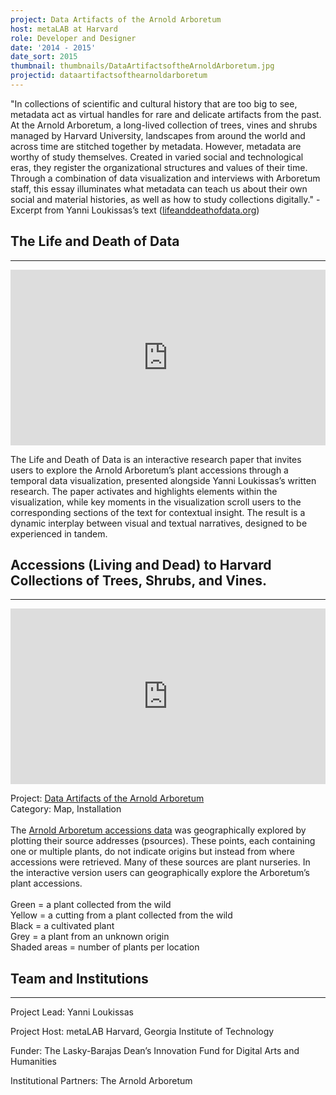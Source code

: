 ```yaml
---
project: Data Artifacts of the Arnold Arboretum
host: metaLAB at Harvard
role: Developer and Designer
date: '2014 - 2015'
date_sort: 2015
thumbnail: thumbnails/DataArtifactsoftheArnoldArboretum.jpg
projectid: dataartifactsofthearnoldarboretum
---
```


<!-- Project overview -->
"In collections of scientific and cultural history that are too big to see, metadata act as virtual handles for rare and delicate artifacts from the past. At the Arnold Arboretum, a long-lived collection of trees, vines and shrubs managed by Harvard University, landscapes from around the world and across time are stitched together by metadata. However, metadata are worthy of study themselves. Created in varied social and technological eras, they register the organizational structures and values of their time. Through a combination of data visualization and interviews with Arboretum staff, this essay illuminates what metadata can teach us about their own social and material histories, as well as how to study collections digitally." - Excerpt from Yanni Loukissas’s text (<a href="http://lifeanddeathofdata.org/" target="_blank">lifeanddeathofdata.org</a>)

<!-- Section: Sample project -->
<h2>The Life and Death of Data</h2>

---
<div style="padding:55.75% 0 0 0;position:relative;">
  <iframe
    allow="autoplay; fullscreen; picture-in-picture; clipboard-write; encrypted-media"
    frameborder="0"
    src="https://player.vimeo.com/video/142688645?h=1f25e51f47&amp;badge=0&amp;autopause=1&amp;player_id=0&amp;app_id=58479"
    style="position:absolute;top:0;left:0;width:100%;height:100%;"
    title="Life and Death of Data"
  ></iframe>
</div>

The Life and Death of Data is an interactive research paper that invites users to explore the Arnold Arboretum’s plant accessions through a temporal data visualization, presented alongside Yanni Loukissas’s written research. The paper activates and highlights elements within the visualization, while key moments in the visualization scroll users to the corresponding sections of the text for contextual insight. The result is a dynamic interplay between visual and textual narratives, designed to be experienced in tandem.

<!-- Section: Sample project -->
<h2>Accessions (Living and Dead) to Harvard Collections of Trees, Shrubs, and Vines.</h2>

---
<div style="padding:55.75% 0 0 0;position:relative;">
  <iframe
    allow="autoplay; fullscreen; picture-in-picture; clipboard-write; encrypted-media"
    frameborder="0"
    src="https://player.vimeo.com/video/142685054?h=41b3db3899&amp;badge=0&amp;autopause=1&amp;player_id=0&amp;app_id=58479"
    style="position:absolute;top:0;left:0;width:100%;height:100%;"
    title="Experimenting with Arnold Arboretum Plant data"
  ></iframe>
</div>

Project: <a href="#data-artifacts-of-the-arnold-arboretum-intro" rel="history">Data Artifacts of the Arnold Arboretum</a><br>
Category: Map, Installation<br><br>
The <a href="http://www.arboretum.harvard.edu/plants/data-resources/" target="_blank">Arnold Arboretum accessions data</a> was geographically explored by plotting their source addresses (psources). These points, each containing one or multiple plants, do not indicate origins but instead from where accessions were retrieved. Many of these sources are plant nurseries. In the interactive version users can geographically explore the Arboretum’s plant accessions.<br><br>
Green = a plant collected from the wild<br>
Yellow = a cutting from a plant collected from the wild<br>
Black = a cultivated plant<br>
Grey = a plant from an unknown origin<br>
Shaded areas = number of plants per location

<!-- Section: Credits -->
<h2>Team and Institutions</h2>

---
Project Lead: 
Yanni Loukissas

Project Host:
metaLAB Harvard,
Georgia Institute of Technology 

Funder: 
The Lasky-Barajas Dean’s Innovation Fund for Digital Arts and Humanities

Institutional Partners: 
The Arnold Arboretum
